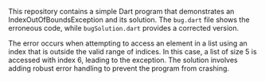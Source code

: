 This repository contains a simple Dart program that demonstrates an IndexOutOfBoundsException and its solution. The `bug.dart` file shows the erroneous code, while `bugSolution.dart` provides a corrected version.

The error occurs when attempting to access an element in a list using an index that is outside the valid range of indices. In this case, a list of size 5 is accessed with index 6, leading to the exception. The solution involves adding robust error handling to prevent the program from crashing.